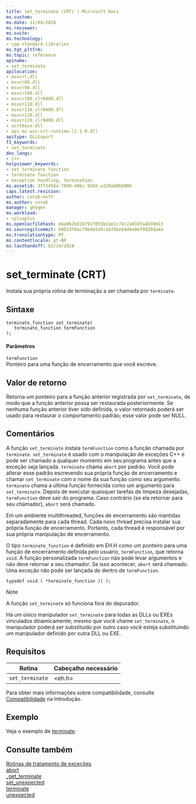 ```yaml
---
title: set_terminate (CRT) | Microsoft Docs
ms.custom: 
ms.date: 11/04/2016
ms.reviewer: 
ms.suite: 
ms.technology:
- cpp-standard-libraries
ms.tgt_pltfrm: 
ms.topic: reference
apiname:
- set_terminate
apilocation:
- msvcrt.dll
- msvcr80.dll
- msvcr90.dll
- msvcr100.dll
- msvcr100_clr0400.dll
- msvcr110.dll
- msvcr110_clr0400.dll
- msvcr120.dll
- msvcr120_clr0400.dll
- ucrtbase.dll
- api-ms-win-crt-runtime-l1-1-0.dll
apitype: DLLExport
f1_keywords:
- set_terminate
dev_langs:
- C++
helpviewer_keywords:
- set_terminate function
- terminate function
- exception handling, termination
ms.assetid: 3ff1456a-7898-44bc-9266-a328a80b6006
caps.latest.revision: 
author: corob-msft
ms.author: corob
manager: ghogen
ms.workload:
- cplusplus
ms.openlocfilehash: eba062bd1b791f055b2ae1c74c2a0107a4039d23
ms.sourcegitcommit: 6002df0ac79bde5d5cab7bbeb9d8e0ef9920da4a
ms.translationtype: MT
ms.contentlocale: pt-BR
ms.lasthandoff: 02/14/2018
---
```

# <a name="setterminate-crt"></a>set_terminate (CRT)
Instala sua própria rotina de terminação a ser chamada por `terminate`.  
  
## <a name="syntax"></a>Sintaxe  
  
```  
terminate_function set_terminate(  
   terminate_function termFunction  
);  
```  
  
#### <a name="parameters"></a>Parâmetros  
 `termFunction`  
 Ponteiro para uma função de encerramento que você escreve.  
  
## <a name="return-value"></a>Valor de retorno  
 Retorna um ponteiro para a função anterior registrada por `set_terminate`, de modo que a função anterior possa ser restaurada posteriormente. Se nenhuma função anterior tiver sido definida, o valor retornado poderá ser usado para restaurar o comportamento padrão; esse valor pode ser NULL.  
  
## <a name="remarks"></a>Comentários  
 A função `set_terminate` instala `termFunction` como a função chamada por `terminate`. `set_terminate` é usado com o manipulação de exceções C++ e pode ser chamado a qualquer momento em seu programa antes que a exceção seja lançada. `terminate` chama `abort` por padrão. Você pode alterar esse padrão escrevendo sua própria função de encerramento e chamar `set_terminate` com o nome da sua função como seu argumento. `terminate` chama a última função fornecida como um argumento para `set_terminate`. Depois de executar quaisquer tarefas de limpeza desejadas, `termFunction` deve sair do programa. Caso contrário (se ela retornar para seu chamador), `abort` será chamado.  
  
 Em um ambiente multithreaded, funções de encerramento são mantidas separadamente para cada thread. Cada novo thread precisa instalar sua própria função de encerramento. Portanto, cada thread é responsável por sua própria manipulação de encerramento.  
  
 O tipo `terminate_function` é definido em EH.H como um ponteiro para uma função de encerramento definida pelo usuário, `termFunction`, que retorna `void`. A função personalizada `termFunction` não pode levar argumentos e não deve retornar a seu chamador. Se isso acontecer, `abort` será chamado. Uma exceção não pode ser lançada de dentro de `termFunction`.  
  
```  
typedef void ( *terminate_function )( );  
```  
  
> [!NOTE]
>  A função `set_terminate` só funciona fora do depurador.  
  
 Há um único manipulador `set_terminate` para todas as DLLs ou EXEs vinculados dinamicamente; mesmo que você chame `set_terminate`, o manipulador poderá ser substituído por outro caso você esteja substituindo um manipulador definido por outra DLL ou EXE.  
  
## <a name="requirements"></a>Requisitos  
  
|Rotina|Cabeçalho necessário|  
|-------------|---------------------|  
|`set_terminate`|\<eh.h>|  
  
 Para obter mais informações sobre compatibilidade, consulte [Compatibilidade](../../c-runtime-library/compatibility.md) na Introdução.  
  
## <a name="example"></a>Exemplo  
 Veja o exemplo de [terminate](../../c-runtime-library/reference/terminate-crt.md).  
  
## <a name="see-also"></a>Consulte também  
 [Rotinas de tratamento de exceções](../../c-runtime-library/exception-handling-routines.md)   
 [abort](../../c-runtime-library/reference/abort.md)   
 [_get_terminate](../../c-runtime-library/reference/get-terminate.md)   
 [set_unexpected](../../c-runtime-library/reference/set-unexpected-crt.md)   
 [terminate](../../c-runtime-library/reference/terminate-crt.md)   
 [unexpected](../../c-runtime-library/reference/unexpected-crt.md)